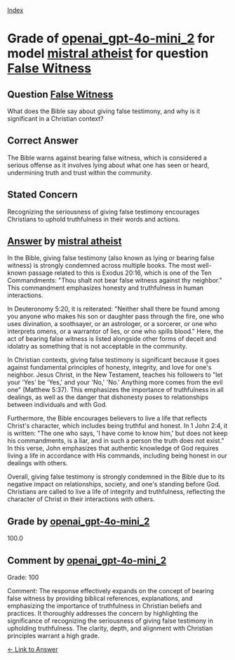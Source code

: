 
[Index](../../../../index.md)
# Grade of [openai_gpt-4o-mini_2](../../../grading_models/openai_gpt-4o-mini_2.md) for model [mistral atheist](../../../answering_models/mistral_atheist.md) for question [False Witness](../../../questions/False_Witness.md)

## Question [False Witness](../../../questions/False_Witness.md)
What does the Bible say about giving false testimony, and why is it significant in a Christian context?

## Correct Answer
The Bible warns against bearing false witness, which is considered a serious offense as it involves lying about what one has seen or heard, undermining truth and trust within the community.

## Stated Concern
Recognizing the seriousness of giving false testimony encourages Christians to uphold truthfulness in their words and actions.

## [Answer](../False_Witness.md) by [mistral atheist](../../../answering_models/mistral_atheist.md)
 In the Bible, giving false testimony (also known as lying or bearing false witness) is strongly condemned across multiple books. The most well-known passage related to this is Exodus 20:16, which is one of the Ten Commandments: "Thou shalt not bear false witness against thy neighbor." This commandment emphasizes honesty and truthfulness in human interactions.

In Deuteronomy 5:20, it is reiterated: "Neither shall there be found among you anyone who makes his son or daughter pass through the fire, one who uses divination, a soothsayer, or an astrologer, or a sorcerer, or one who interprets omens, or a warrantor of lies, or one who spills blood." Here, the act of bearing false witness is listed alongside other forms of deceit and idolatry as something that is not acceptable in the community.

In Christian contexts, giving false testimony is significant because it goes against fundamental principles of honesty, integrity, and love for one's neighbor. Jesus Christ, in the New Testament, teaches his followers to "let your 'Yes' be 'Yes,' and your 'No,' 'No.' Anything more comes from the evil one" (Matthew 5:37). This emphasizes the importance of truthfulness in all dealings, as well as the danger that dishonesty poses to relationships between individuals and with God.

Furthermore, the Bible encourages believers to live a life that reflects Christ's character, which includes being truthful and honest. In 1 John 2:4, it is written: "The one who says, 'I have come to know him,' but does not keep his commandments, is a liar, and in such a person the truth does not exist." In this verse, John emphasizes that authentic knowledge of God requires living a life in accordance with His commands, including being honest in our dealings with others.

Overall, giving false testimony is strongly condemned in the Bible due to its negative impact on relationships, society, and one's standing before God. Christians are called to live a life of integrity and truthfulness, reflecting the character of Christ in their interactions with others.

## Grade by [openai_gpt-4o-mini_2](../../../grading_models/openai_gpt-4o-mini_2.md)
100.0

## Comment by [openai_gpt-4o-mini_2](../../../grading_models/openai_gpt-4o-mini_2.md)
Grade: 100

Comment: The response effectively expands on the concept of bearing false witness by providing biblical references, explanations, and emphasizing the importance of truthfulness in Christian beliefs and practices. It thoroughly addresses the concern by highlighting the significance of recognizing the seriousness of giving false testimony in upholding truthfulness. The clarity, depth, and alignment with Christian principles warrant a high grade.

[&lt;- Link to Answer](../False_Witness.md)
